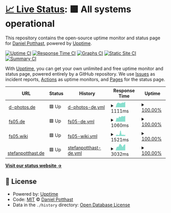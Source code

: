 # [📈 Live Status](https://danielpotthast.github.io/upptime): <!--live status--> **🟩 All systems operational**

This repository contains the open-source uptime monitor and status page for [Daniel Potthast](https://www.d-photos.de), powered by [Upptime](https://github.com/upptime/upptime).

[![Uptime CI](https://github.com/danielpotthast/upptime/workflows/Uptime%20CI/badge.svg)](https://github.com/danielpotthast/upptime/actions?query=workflow%3A%22Uptime+CI%22)
[![Response Time CI](https://github.com/danielpotthast/upptime/workflows/Response%20Time%20CI/badge.svg)](https://github.com/danielpotthast/upptime/actions?query=workflow%3A%22Response+Time+CI%22)
[![Graphs CI](https://github.com/danielpotthast/upptime/workflows/Graphs%20CI/badge.svg)](https://github.com/danielpotthast/upptime/actions?query=workflow%3A%22Graphs+CI%22)
[![Static Site CI](https://github.com/danielpotthast/upptime/workflows/Static%20Site%20CI/badge.svg)](https://github.com/danielpotthast/upptime/actions?query=workflow%3A%22Static+Site+CI%22)
[![Summary CI](https://github.com/danielpotthast/upptime/workflows/Summary%20CI/badge.svg)](https://github.com/danielpotthast/upptime/actions?query=workflow%3A%22Summary+CI%22)

With [Upptime](https://upptime.js.org), you can get your own unlimited and free uptime monitor and status page, powered entirely by a GitHub repository. We use [Issues](https://github.com/danielpotthast/upptime/issues) as incident reports, [Actions](https://github.com/danielpotthast/upptime/actions) as uptime monitors, and [Pages](https://danielpotthast.github.io/upptime) for the status page.

<!--start: status pages-->
<!-- This summary is generated by Upptime (https://github.com/upptime/upptime) -->
<!-- Do not edit this manually, your changes will be overwritten -->
<!-- prettier-ignore -->
| URL | Status | History | Response Time | Uptime |
| --- | ------ | ------- | ------------- | ------ |
| <img alt="" src="https://icons.duckduckgo.com/ip3/www.d-photos.de.ico" height="13"> [d-photos.de](https://www.d-photos.de) | 🟩 Up | [d-photos-de.yml](https://github.com/danielpotthast/upptime/commits/HEAD/history/d-photos-de.yml) | <details><summary><img alt="Response time graph" src="./graphs/d-photos-de/response-time-week.png" height="20"> 1111ms</summary><br><a href="https://status.d-photos.de/history/d-photos-de"><img alt="Response time 1018" src="https://img.shields.io/endpoint?url=https%3A%2F%2Fraw.githubusercontent.com%2Fdanielpotthast%2Fupptime%2FHEAD%2Fapi%2Fd-photos-de%2Fresponse-time.json"></a><br><a href="https://status.d-photos.de/history/d-photos-de"><img alt="24-hour response time 966" src="https://img.shields.io/endpoint?url=https%3A%2F%2Fraw.githubusercontent.com%2Fdanielpotthast%2Fupptime%2FHEAD%2Fapi%2Fd-photos-de%2Fresponse-time-day.json"></a><br><a href="https://status.d-photos.de/history/d-photos-de"><img alt="7-day response time 1111" src="https://img.shields.io/endpoint?url=https%3A%2F%2Fraw.githubusercontent.com%2Fdanielpotthast%2Fupptime%2FHEAD%2Fapi%2Fd-photos-de%2Fresponse-time-week.json"></a><br><a href="https://status.d-photos.de/history/d-photos-de"><img alt="30-day response time 1018" src="https://img.shields.io/endpoint?url=https%3A%2F%2Fraw.githubusercontent.com%2Fdanielpotthast%2Fupptime%2FHEAD%2Fapi%2Fd-photos-de%2Fresponse-time-month.json"></a><br><a href="https://status.d-photos.de/history/d-photos-de"><img alt="1-year response time 1018" src="https://img.shields.io/endpoint?url=https%3A%2F%2Fraw.githubusercontent.com%2Fdanielpotthast%2Fupptime%2FHEAD%2Fapi%2Fd-photos-de%2Fresponse-time-year.json"></a></details> | <details><summary><a href="https://status.d-photos.de/history/d-photos-de">100.00%</a></summary><a href="https://status.d-photos.de/history/d-photos-de"><img alt="All-time uptime 100.00%" src="https://img.shields.io/endpoint?url=https%3A%2F%2Fraw.githubusercontent.com%2Fdanielpotthast%2Fupptime%2FHEAD%2Fapi%2Fd-photos-de%2Fuptime.json"></a><br><a href="https://status.d-photos.de/history/d-photos-de"><img alt="24-hour uptime 100.00%" src="https://img.shields.io/endpoint?url=https%3A%2F%2Fraw.githubusercontent.com%2Fdanielpotthast%2Fupptime%2FHEAD%2Fapi%2Fd-photos-de%2Fuptime-day.json"></a><br><a href="https://status.d-photos.de/history/d-photos-de"><img alt="7-day uptime 100.00%" src="https://img.shields.io/endpoint?url=https%3A%2F%2Fraw.githubusercontent.com%2Fdanielpotthast%2Fupptime%2FHEAD%2Fapi%2Fd-photos-de%2Fuptime-week.json"></a><br><a href="https://status.d-photos.de/history/d-photos-de"><img alt="30-day uptime 100.00%" src="https://img.shields.io/endpoint?url=https%3A%2F%2Fraw.githubusercontent.com%2Fdanielpotthast%2Fupptime%2FHEAD%2Fapi%2Fd-photos-de%2Fuptime-month.json"></a><br><a href="https://status.d-photos.de/history/d-photos-de"><img alt="1-year uptime 100.00%" src="https://img.shields.io/endpoint?url=https%3A%2F%2Fraw.githubusercontent.com%2Fdanielpotthast%2Fupptime%2FHEAD%2Fapi%2Fd-photos-de%2Fuptime-year.json"></a></details>
| <img alt="" src="https://icons.duckduckgo.com/ip3/www.fs05.de.ico" height="13"> [fs05.de](https://www.fs05.de) | 🟩 Up | [fs05-de.yml](https://github.com/danielpotthast/upptime/commits/HEAD/history/fs05-de.yml) | <details><summary><img alt="Response time graph" src="./graphs/fs05-de/response-time-week.png" height="20"> 1060ms</summary><br><a href="https://status.d-photos.de/history/fs05-de"><img alt="Response time 954" src="https://img.shields.io/endpoint?url=https%3A%2F%2Fraw.githubusercontent.com%2Fdanielpotthast%2Fupptime%2FHEAD%2Fapi%2Ffs05-de%2Fresponse-time.json"></a><br><a href="https://status.d-photos.de/history/fs05-de"><img alt="24-hour response time 995" src="https://img.shields.io/endpoint?url=https%3A%2F%2Fraw.githubusercontent.com%2Fdanielpotthast%2Fupptime%2FHEAD%2Fapi%2Ffs05-de%2Fresponse-time-day.json"></a><br><a href="https://status.d-photos.de/history/fs05-de"><img alt="7-day response time 1060" src="https://img.shields.io/endpoint?url=https%3A%2F%2Fraw.githubusercontent.com%2Fdanielpotthast%2Fupptime%2FHEAD%2Fapi%2Ffs05-de%2Fresponse-time-week.json"></a><br><a href="https://status.d-photos.de/history/fs05-de"><img alt="30-day response time 954" src="https://img.shields.io/endpoint?url=https%3A%2F%2Fraw.githubusercontent.com%2Fdanielpotthast%2Fupptime%2FHEAD%2Fapi%2Ffs05-de%2Fresponse-time-month.json"></a><br><a href="https://status.d-photos.de/history/fs05-de"><img alt="1-year response time 954" src="https://img.shields.io/endpoint?url=https%3A%2F%2Fraw.githubusercontent.com%2Fdanielpotthast%2Fupptime%2FHEAD%2Fapi%2Ffs05-de%2Fresponse-time-year.json"></a></details> | <details><summary><a href="https://status.d-photos.de/history/fs05-de">100.00%</a></summary><a href="https://status.d-photos.de/history/fs05-de"><img alt="All-time uptime 100.00%" src="https://img.shields.io/endpoint?url=https%3A%2F%2Fraw.githubusercontent.com%2Fdanielpotthast%2Fupptime%2FHEAD%2Fapi%2Ffs05-de%2Fuptime.json"></a><br><a href="https://status.d-photos.de/history/fs05-de"><img alt="24-hour uptime 100.00%" src="https://img.shields.io/endpoint?url=https%3A%2F%2Fraw.githubusercontent.com%2Fdanielpotthast%2Fupptime%2FHEAD%2Fapi%2Ffs05-de%2Fuptime-day.json"></a><br><a href="https://status.d-photos.de/history/fs05-de"><img alt="7-day uptime 100.00%" src="https://img.shields.io/endpoint?url=https%3A%2F%2Fraw.githubusercontent.com%2Fdanielpotthast%2Fupptime%2FHEAD%2Fapi%2Ffs05-de%2Fuptime-week.json"></a><br><a href="https://status.d-photos.de/history/fs05-de"><img alt="30-day uptime 100.00%" src="https://img.shields.io/endpoint?url=https%3A%2F%2Fraw.githubusercontent.com%2Fdanielpotthast%2Fupptime%2FHEAD%2Fapi%2Ffs05-de%2Fuptime-month.json"></a><br><a href="https://status.d-photos.de/history/fs05-de"><img alt="1-year uptime 100.00%" src="https://img.shields.io/endpoint?url=https%3A%2F%2Fraw.githubusercontent.com%2Fdanielpotthast%2Fupptime%2FHEAD%2Fapi%2Ffs05-de%2Fuptime-year.json"></a></details>
| <img alt="" src="https://icons.duckduckgo.com/ip3/www.fs05.wiki.ico" height="13"> [fs05.wiki](https://www.fs05.wiki) | 🟩 Up | [fs05-wiki.yml](https://github.com/danielpotthast/upptime/commits/HEAD/history/fs05-wiki.yml) | <details><summary><img alt="Response time graph" src="./graphs/fs05-wiki/response-time-week.png" height="20"> 1521ms</summary><br><a href="https://status.d-photos.de/history/fs05-wiki"><img alt="Response time 1302" src="https://img.shields.io/endpoint?url=https%3A%2F%2Fraw.githubusercontent.com%2Fdanielpotthast%2Fupptime%2FHEAD%2Fapi%2Ffs05-wiki%2Fresponse-time.json"></a><br><a href="https://status.d-photos.de/history/fs05-wiki"><img alt="24-hour response time 985" src="https://img.shields.io/endpoint?url=https%3A%2F%2Fraw.githubusercontent.com%2Fdanielpotthast%2Fupptime%2FHEAD%2Fapi%2Ffs05-wiki%2Fresponse-time-day.json"></a><br><a href="https://status.d-photos.de/history/fs05-wiki"><img alt="7-day response time 1521" src="https://img.shields.io/endpoint?url=https%3A%2F%2Fraw.githubusercontent.com%2Fdanielpotthast%2Fupptime%2FHEAD%2Fapi%2Ffs05-wiki%2Fresponse-time-week.json"></a><br><a href="https://status.d-photos.de/history/fs05-wiki"><img alt="30-day response time 1302" src="https://img.shields.io/endpoint?url=https%3A%2F%2Fraw.githubusercontent.com%2Fdanielpotthast%2Fupptime%2FHEAD%2Fapi%2Ffs05-wiki%2Fresponse-time-month.json"></a><br><a href="https://status.d-photos.de/history/fs05-wiki"><img alt="1-year response time 1302" src="https://img.shields.io/endpoint?url=https%3A%2F%2Fraw.githubusercontent.com%2Fdanielpotthast%2Fupptime%2FHEAD%2Fapi%2Ffs05-wiki%2Fresponse-time-year.json"></a></details> | <details><summary><a href="https://status.d-photos.de/history/fs05-wiki">100.00%</a></summary><a href="https://status.d-photos.de/history/fs05-wiki"><img alt="All-time uptime 100.00%" src="https://img.shields.io/endpoint?url=https%3A%2F%2Fraw.githubusercontent.com%2Fdanielpotthast%2Fupptime%2FHEAD%2Fapi%2Ffs05-wiki%2Fuptime.json"></a><br><a href="https://status.d-photos.de/history/fs05-wiki"><img alt="24-hour uptime 100.00%" src="https://img.shields.io/endpoint?url=https%3A%2F%2Fraw.githubusercontent.com%2Fdanielpotthast%2Fupptime%2FHEAD%2Fapi%2Ffs05-wiki%2Fuptime-day.json"></a><br><a href="https://status.d-photos.de/history/fs05-wiki"><img alt="7-day uptime 100.00%" src="https://img.shields.io/endpoint?url=https%3A%2F%2Fraw.githubusercontent.com%2Fdanielpotthast%2Fupptime%2FHEAD%2Fapi%2Ffs05-wiki%2Fuptime-week.json"></a><br><a href="https://status.d-photos.de/history/fs05-wiki"><img alt="30-day uptime 100.00%" src="https://img.shields.io/endpoint?url=https%3A%2F%2Fraw.githubusercontent.com%2Fdanielpotthast%2Fupptime%2FHEAD%2Fapi%2Ffs05-wiki%2Fuptime-month.json"></a><br><a href="https://status.d-photos.de/history/fs05-wiki"><img alt="1-year uptime 100.00%" src="https://img.shields.io/endpoint?url=https%3A%2F%2Fraw.githubusercontent.com%2Fdanielpotthast%2Fupptime%2FHEAD%2Fapi%2Ffs05-wiki%2Fuptime-year.json"></a></details>
| <img alt="" src="https://icons.duckduckgo.com/ip3/www.stefanpotthast.de.ico" height="13"> [stefanpotthast.de](https://www.stefanpotthast.de) | 🟩 Up | [stefanpotthast-de.yml](https://github.com/danielpotthast/upptime/commits/HEAD/history/stefanpotthast-de.yml) | <details><summary><img alt="Response time graph" src="./graphs/stefanpotthast-de/response-time-week.png" height="20"> 3032ms</summary><br><a href="https://status.d-photos.de/history/stefanpotthast-de"><img alt="Response time 2673" src="https://img.shields.io/endpoint?url=https%3A%2F%2Fraw.githubusercontent.com%2Fdanielpotthast%2Fupptime%2FHEAD%2Fapi%2Fstefanpotthast-de%2Fresponse-time.json"></a><br><a href="https://status.d-photos.de/history/stefanpotthast-de"><img alt="24-hour response time 2390" src="https://img.shields.io/endpoint?url=https%3A%2F%2Fraw.githubusercontent.com%2Fdanielpotthast%2Fupptime%2FHEAD%2Fapi%2Fstefanpotthast-de%2Fresponse-time-day.json"></a><br><a href="https://status.d-photos.de/history/stefanpotthast-de"><img alt="7-day response time 3032" src="https://img.shields.io/endpoint?url=https%3A%2F%2Fraw.githubusercontent.com%2Fdanielpotthast%2Fupptime%2FHEAD%2Fapi%2Fstefanpotthast-de%2Fresponse-time-week.json"></a><br><a href="https://status.d-photos.de/history/stefanpotthast-de"><img alt="30-day response time 2673" src="https://img.shields.io/endpoint?url=https%3A%2F%2Fraw.githubusercontent.com%2Fdanielpotthast%2Fupptime%2FHEAD%2Fapi%2Fstefanpotthast-de%2Fresponse-time-month.json"></a><br><a href="https://status.d-photos.de/history/stefanpotthast-de"><img alt="1-year response time 2673" src="https://img.shields.io/endpoint?url=https%3A%2F%2Fraw.githubusercontent.com%2Fdanielpotthast%2Fupptime%2FHEAD%2Fapi%2Fstefanpotthast-de%2Fresponse-time-year.json"></a></details> | <details><summary><a href="https://status.d-photos.de/history/stefanpotthast-de">100.00%</a></summary><a href="https://status.d-photos.de/history/stefanpotthast-de"><img alt="All-time uptime 100.00%" src="https://img.shields.io/endpoint?url=https%3A%2F%2Fraw.githubusercontent.com%2Fdanielpotthast%2Fupptime%2FHEAD%2Fapi%2Fstefanpotthast-de%2Fuptime.json"></a><br><a href="https://status.d-photos.de/history/stefanpotthast-de"><img alt="24-hour uptime 100.00%" src="https://img.shields.io/endpoint?url=https%3A%2F%2Fraw.githubusercontent.com%2Fdanielpotthast%2Fupptime%2FHEAD%2Fapi%2Fstefanpotthast-de%2Fuptime-day.json"></a><br><a href="https://status.d-photos.de/history/stefanpotthast-de"><img alt="7-day uptime 100.00%" src="https://img.shields.io/endpoint?url=https%3A%2F%2Fraw.githubusercontent.com%2Fdanielpotthast%2Fupptime%2FHEAD%2Fapi%2Fstefanpotthast-de%2Fuptime-week.json"></a><br><a href="https://status.d-photos.de/history/stefanpotthast-de"><img alt="30-day uptime 100.00%" src="https://img.shields.io/endpoint?url=https%3A%2F%2Fraw.githubusercontent.com%2Fdanielpotthast%2Fupptime%2FHEAD%2Fapi%2Fstefanpotthast-de%2Fuptime-month.json"></a><br><a href="https://status.d-photos.de/history/stefanpotthast-de"><img alt="1-year uptime 100.00%" src="https://img.shields.io/endpoint?url=https%3A%2F%2Fraw.githubusercontent.com%2Fdanielpotthast%2Fupptime%2FHEAD%2Fapi%2Fstefanpotthast-de%2Fuptime-year.json"></a></details>

<!--end: status pages-->

[**Visit our status website →**](https://danielpotthast.github.io/upptime)

## 📄 License

- Powered by: [Upptime](https://github.com/upptime/upptime)
- Code: [MIT](./LICENSE) © [Daniel Potthast](https://www.d-photos.de)
- Data in the `./history` directory: [Open Database License](https://opendatacommons.org/licenses/odbl/1-0/)
